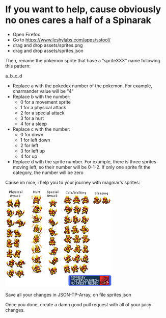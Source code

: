 # If you want to help, cause obviously no ones cares a half of a Spinarak

  - Open Firefox
  - Go to https://www.leshylabs.com/apps/sstool/
  - drag and drop assets/sprites.png
  - drag and drop assets/sprites.json

 Then, rename the pokemon sprite that have a "spriteXXX" name following this pattern:

 a_b_c_d

  - Replace a with the pokedex number of the pokemon. For example, charmander value will be "4"
  - Replace b with the number:
    - 0 for a movement sprite
    - 1 for a physical attack
    - 2 for a special attack
    - 3 for a hurt
    - 4 for a sleep
  - Replace c with the number:
    - 0 for down
    - 1 for left down
    - 2 for left
    - 3 for left up
    - 4 for up
  - Replace d with the sprite number. For example, there is three sprites moving left, so their number will be 0-1-2. If only one sprite fit the category, the number will be zero

Cause im nice, i help you to your journey with magmar's sprites:

![magmar sprites](app/assets/magmar.png)

Save all your changes in JSON-TP-Array, on file sprites.json

Once you done, create a damn good pull request with all of your juicy changes.
